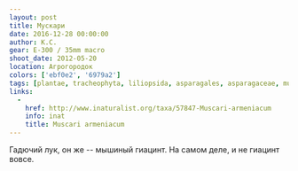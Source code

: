 ```yaml
---
layout: post
title: Мускари
date: 2016-12-28 00:00:00
author: К.С.
gear: E-300 / 35mm macro
shoot_date: 2012-05-20
location: Агрогородок
colors: ['ebf0e2', '6979a2']
tags: [plantae, tracheophyta, liliopsida, asparagales, asparagaceae, muscari, muscari armeniacum]
links:
  -
    href: http://www.inaturalist.org/taxa/57847-Muscari-armeniacum
    info: inat
    title: Muscari armeniacum
---
```


Гадючий лук, он же -- мышиный гиацинт. На самом деле, и не гиацинт вовсе.
